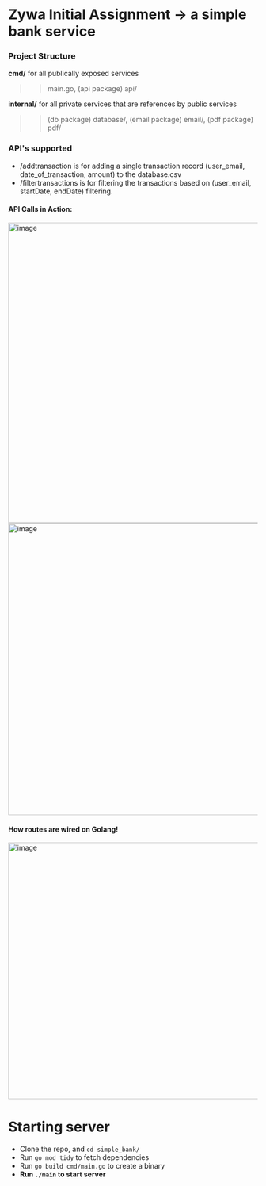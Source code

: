 # Zywa Initial Assignment -> a simple bank service


### Project Structure

**cmd/** for all publically exposed services
>> main.go, (api package) api/

**internal/** for all private services that are references by public services 
>> (db package) database/, (email package) email/, (pdf package) pdf/

### API's supported
- /addtransaction is for adding a single transaction record (user_email, date_of_transaction, amount) to the database.csv
- /filtertransactions is for filtering the transactions based on (user_email, startDate, endDate) filtering.

#### API Calls in Action:
<img width="607" alt="image" src="https://github.com/hktrib/simple_bank/assets/116051160/021bff9b-788c-4ecb-925a-f05726ff40eb">
<img width="589" alt="image" src="https://github.com/hktrib/simple_bank/assets/116051160/90f016ec-3a8a-4f86-94ac-bee8146683f7">

#### How routes are wired on Golang!
<img width="518" alt="image" src="https://github.com/hktrib/simple_bank/assets/116051160/12b56d0b-a4aa-48c0-8c4f-5fabfff40aef">



# Starting server
- Clone the repo, and `cd simple_bank/`
- Run `go mod tidy` to fetch dependencies
- Run `go build cmd/main.go` to create a binary
- **Run `./main` to start server**

